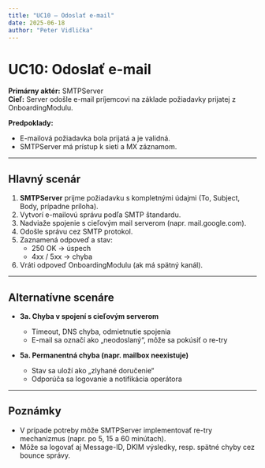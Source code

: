 ```yaml
---
title: "UC10 – Odoslať e-mail"
date: 2025-06-18
author: "Peter Vidlička"
---
```


# UC10: Odoslať e-mail

**Primárny aktér:** SMTPServer  
**Cieľ:** Server odošle e-mail príjemcovi na základe požiadavky prijatej z OnboardingModulu.

**Predpoklady:**  
- E-mailová požiadavka bola prijatá a je validná.  
- SMTPServer má prístup k sieti a MX záznamom.  

---

## Hlavný scenár

1. **SMTPServer** prijme požiadavku s kompletnými údajmi (To, Subject, Body, prípadne príloha).  
2. Vytvorí e-mailovú správu podľa SMTP štandardu.  
3. Nadviaže spojenie s cieľovým mail serverom (napr. mail.google.com).  
4. Odošle správu cez SMTP protokol.  
5. Zaznamená odpoveď a stav:
   - 250 OK → úspech  
   - 4xx / 5xx → chyba  
6. Vráti odpoveď OnboardingModulu (ak má spätný kanál).

---

## Alternatívne scenáre

- **3a. Chyba v spojení s cieľovým serverom**  
  - Timeout, DNS chyba, odmietnutie spojenia  
  - E-mail sa označí ako „neodoslaný“, môže sa pokúsiť o re-try

- **5a. Permanentná chyba (napr. mailbox neexistuje)**  
  - Stav sa uloží ako „zlyhané doručenie“  
  - Odporúča sa logovanie a notifikácia operátora

---

## Poznámky

- V prípade potreby môže SMTPServer implementovať re-try mechanizmus (napr. po 5, 15 a 60 minútach).  
- Môže sa logovať aj Message-ID, DKIM výsledky, resp. spätné chyby cez bounce správy.